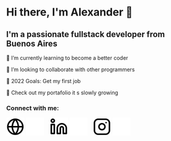 # Hi there, I'm Alexander 👋 


## I'm a passionate fullstack developer from Buenos Aires

🌱 I’m currently learning to become a better coder

👯 I’m looking to collaborate with other programmers

🥅 2022 Goals: Get my first job

🔭 Check out my portafolio it s slowly growing


### Connect with me:

[![website](./img/globe-light.svg)](https://.com#gh-light-mode-only)
[![website](./img/globe-dark.svg)](https://.com#gh-dark-mode-only)
&nbsp;&nbsp;
[![website](./img/linkedin-light.svg)](https://www.linkedin.com/in/alexander-fern%C3%A1ndez-9455aa174/#gh-light-mode-only)
[![website](./img/linkedin-dark.svg)](https://www.linkedin.com/in/alexander-fern%C3%A1ndez-9455aa174/#gh-dark-mode-only)
&nbsp;&nbsp;
[![website](./img/instagram-light.svg)](https://www.instagram.com/alex.fernandez97/#gh-light-mode-only)
[![website](./img/instagram-dark.svg)](https://www.instagram.com/alex.fernandez97/#gh-dark-mode-only)

